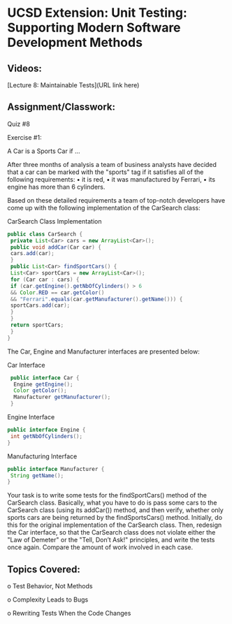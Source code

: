 # UCSD Extension: Unit Testing: Supporting Modern Software Development Methods

## Videos: 

[Lecture 8: Maintainable Tests](URL link here)

## Assignment/Classwork:

Quiz #8

Exercise #1:

A Car is a Sports Car if …

After three months of analysis a team of business analysts have decided that a car can be marked with
the "sports" tag if it satisfies all of the following requirements:
• it is red,
• it was manufactured by Ferrari,
• its engine has more than 6 cylinders.

Based on these detailed requirements a team of top-notch developers have come up with the following
implementation of the CarSearch class:

CarSearch Class Implementation
```java
public class CarSearch {
 private List<Car> cars = new ArrayList<Car>();
 public void addCar(Car car) {
 cars.add(car);
 }
 public List<Car> findSportCars() {
 List<Car> sportCars = new ArrayList<Car>();
 for (Car car : cars) {
 if (car.getEngine().getNbOfCylinders() > 6
 && Color.RED == car.getColor()
 && "Ferrari".equals(car.getManufacturer().getName())) {
 sportCars.add(car);
 }
 }
 return sportCars;
 }
}
```
 
The Car, Engine and Manufacturer interfaces are presented below:
 
Car Interface
```java
 public interface Car {
  Engine getEngine();
  Color getColor();
  Manufacturer getManufacturer();
 }
  ```
  
Engine Interface
```java
public interface Engine {
 int getNbOfCylinders();
}  
``` 

Manufacturing Interface
```java
public interface Manufacturer {
 String getName();
}  
```

Your task is to write some tests for the findSportCars() method of the CarSearch class. Basically,
what you have to do is pass some cars to the CarSearch class (using its addCar()) method, and then
verify, whether only sports cars are being returned by the findSportsCars() method.
Initially, do this for the original implementation of the CarSearch class. Then, redesign the Car
interface, so that the CarSearch class does not violate either the "Law of Demeter" or the "Tell, Don’t
Ask!" principles, and write the tests once again. Compare the amount of work involved in each case.

## Topics Covered: 

o	Test Behavior, Not Methods

o	Complexity Leads to Bugs

o	Rewriting Tests When the Code Changes
